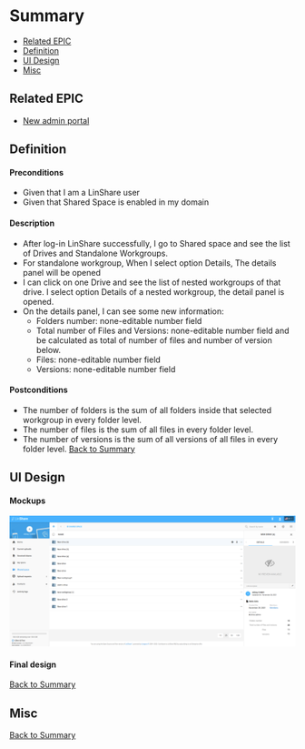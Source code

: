# Summary

* [Related EPIC](#related-epic)
* [Definition](#definition)
* [UI Design](#ui-design)
* [Misc](#misc)

## Related EPIC

* [New admin portal](./README.md)

## Definition

#### Preconditions

- Given that I am a LinShare user
- Given that Shared Space is enabled in my domain

#### Description

- After log-in LinShare successfully, I go to Shared space and see the list of Drives and Standalone Workgroups.
- For standalone workgroup, When I select option Details, The details panel will be opened
- I can click on one Drive and see the list of nested workgroups of that drive. I select option Details of a nested workgroup, the detail panel is opened.
- On the details panel, I can see some new information:
   - Folders number: none-editable number field 
   - Total number of Files and Versions: none-editable number field and be calculated as total of number of files and number of version below.
   - Files: none-editable number field
   - Versions: none-editable number field

#### Postconditions

- The number of folders is the sum of all folders inside that selected workgroup in every folder level.
- The number of files is the sum of all files in every folder level.
- The number of versions is the sum of all versions of all files in every folder level. 
[Back to Summary](#summary)

## UI Design

#### Mockups

![story377](./mockups/377.png)

#### Final design

[Back to Summary](#summary)
## Misc

[Back to Summary](#summary)
